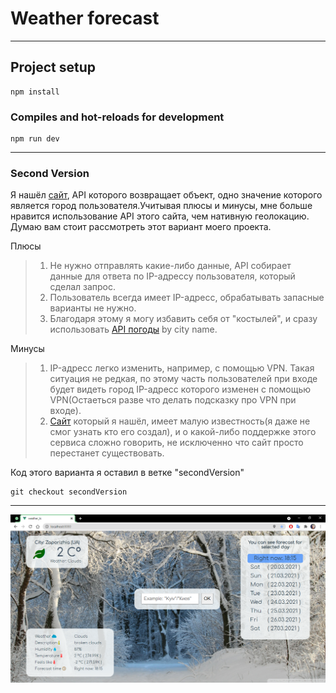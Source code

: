 # Weather forecast
---
## Project setup
```
npm install
```

### Compiles and hot-reloads for development
```
npm run dev
```
---
### Second Version 

Я нашёл [сайт](https://geolocation-db.com/ "https://geolocation-db.com/"), API которого возвращает объект, одно значение которого является город пользователя.Учитывая плюсы и минусы, мне больше нравится использование API этого сайта, чем нативную геолокацию. Думаю вам стоит рассмотреть этот вариант моего проекта. 

Плюсы
> 1. Не нужно отправлять какие-либо данные, API собирает данные для ответа по IP-адрессу пользователя, который сделал запрос.
> 2. Пользователь всегда имеет IP-адресс, обрабатывать запасные варианты не нужно.
> 3. Благодаря этому я могу избавить себя от "костылей", и сразу использовать [API погоды](https://openweathermap.org/current "https://openweathermap.org/current") by city name.

Минусы
> 1. IP-адресс легко изменить, например, с помощью VPN. Такая ситуация не редкая, по этому часть пользователей при входе будет видеть город IP-адресс которого изменен с помощью VPN(Остаеться разве что делать подсказку про VPN при входе).
> 2. [Сайт](https://geolocation-db.com/ "https://geolocation-db.com/") который я нашёл, имеет малую известность(я даже не смог узнать кто его создал), и о какой-либо поддержке этого сервиса сложно говорить, не исключенно что сайт просто перестанет существовать.

Код этого варианта я оставил в ветке "secondVersion" 
```
git checkout secondVersion
```
---
![Weather_ts](https://github.com/deniska-sosiska/Weather_ts/blob/main/src/assets/example.png)